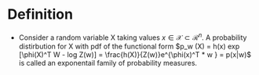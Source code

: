 # Definition
- Consider a random variable X taking values $x \in \mathcal{X} \subset \mathcal{R}^n$. A probability distirbution for X with pdf of the functional form
  $p_w (X) = h(x) exp [\phi(X)^T W - log Z(w)] = \frac{h(X)}{Z(w)}e^{\phi(x)^T * w } = p(x|w)$
  is called an exponentail family of probability measures.